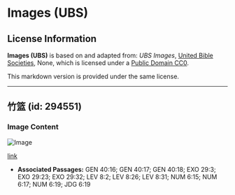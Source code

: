 # Images (UBS)

## License Information

**Images (UBS)** is based on and adapted from: _UBS Images_, [United Bible Societies](https://unitedbiblesocieties.org/), None, which is licensed under a [Public Domain CC0](https://creativecommons.org/public-domain/cc0/).

This markdown version is provided under the same license.



--------------------------------

## 竹篮 (id: 294551)

### Image Content

![Image](https://cdn.aquifer.bible/aquifer-content/resources/Media/WEB-0060_bamboo_baskets.jpg)

[link](https://cdn.aquifer.bible/aquifer-content/resources/Media/WEB-0060_bamboo_baskets.jpg)

* **Associated Passages:** GEN 40:16; GEN 40:17; GEN 40:18; EXO 29:3; EXO 29:23; EXO 29:32; LEV 8:2; LEV 8:26; LEV 8:31; NUM 6:15; NUM 6:17; NUM 6:19; JDG 6:19

